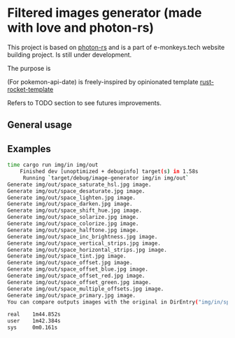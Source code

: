 # Filtered images generator (made with love and photon-rs)

This project is based on [photon-rs]() and is a part of e-monkeys.tech website building project. Is still under development.

The purpose is 

(For pokemon-api-date) is freely-inspired by opinionated template [rust-rocket-template]()

Refers to TODO section to see futures improvements.

## General usage


## Examples

```bash
time cargo run img/in img/out
    Finished dev [unoptimized + debuginfo] target(s) in 1.58s
     Running `target/debug/image-generator img/in img/out`
Generate img/out/space_saturate_hsl.jpg image.
Generate img/out/space_desaturate.jpg image.
Generate img/out/space_lighten.jpg image.
Generate img/out/space_darken.jpg image.
Generate img/out/space_shift_hue.jpg image.
Generate img/out/space_solarize.jpg image.
Generate img/out/space_colorize.jpg image.
Generate img/out/space_halftone.jpg image.
Generate img/out/space_inc_brightness.jpg image.
Generate img/out/space_vertical_strips.jpg image.
Generate img/out/space_horizontal_strips.jpg image.
Generate img/out/space_tint.jpg image.
Generate img/out/space_offset.jpg image.
Generate img/out/space_offset_blue.jpg image.
Generate img/out/space_offset_red.jpg image.
Generate img/out/space_offset_green.jpg image.
Generate img/out/space_multiple_offsets.jpg image.
Generate img/out/space_primary.jpg image.
You can compare outputs images with the original in DirEntry("img/in/space.png")

real    1m44.852s
user    1m42.384s
sys     0m0.161s
```
